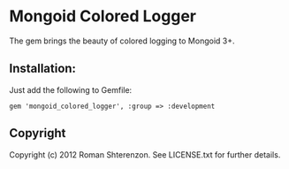 # Mongoid Colored Logger

The gem brings the beauty of colored logging to Mongoid 3+.

## Installation:

Just add the following to Gemfile:

    gem 'mongoid_colored_logger', :group => :development

## Copyright

Copyright (c) 2012 Roman Shterenzon. See LICENSE.txt for further details.
